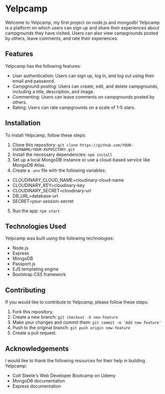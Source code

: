 # Yelpcamp

Welcome to Yelpcamp, my first project on node.js and mongodb! Yelpcamp is a platform on which users can sign up and share their experiences about campgrounds they have visited. Users can also view campgrounds posted by others, leave comments, and rate their experiences.

## Features

Yelpcamp has the following features:

- User authentication: Users can sign up, log in, and log out using their email and password.
- Campground posting: Users can create, edit, and delete campgrounds, including a title, description, and image.
- Commenting: Users can leave comments on campgrounds posted by others.
- Rating: Users can rate campgrounds on a scale of 1-5 stars.

## Installation

To install Yelpcamp, follow these steps:

1. Clone this repository: `git clone https://github.com/YOUR-USERNAME/YOUR-REPOSITORY.git`
2. Install the necessary dependencies: `npm install`
3. Set up a local MongoDB instance or use a cloud-based service like MongoDB Atlas.
4. Create a `.env` file with the following variables:
  - CLOUDINARY_CLOUD_NAME=cloudinary-cloud-name
  - CLOUDINARY_KEY=cloudinary-key
  - CLOUDINARY_SECRET=cloudinary-url
  - DB_URL=database-url
  - SECRET=your-session-secret
5. Run the app: `npm start`

## Technologies Used

Yelpcamp was built using the following technologies:

- Node.js
- Express
- MongoDB
- Passport.js
- EJS templating engine
- Bootstrap CSS framework

## Contributing

If you would like to contribute to Yelpcamp, please follow these steps:

1. Fork this repository.
2. Create a new branch: `git checkout -b new-feature`
3. Make your changes and commit them: `git commit -m 'Add new feature'`
4. Push to the original branch: `git push origin new-feature`
5. Create a pull request.

## Acknowledgements

I would like to thank the following resources for their help in building Yelpcamp:

- Colt Steele's Web Developer Bootcamp on Udemy
- MongoDB documentation
- Express documentation
